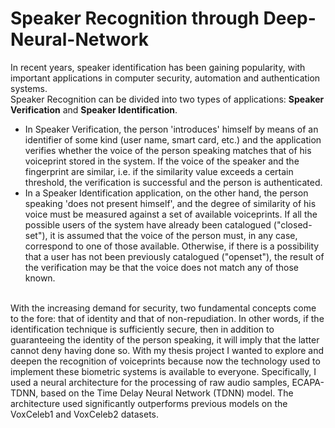<h1> Speaker Recognition through Deep-Neural-Network </h1>

<p>In recent years, speaker identification has been gaining popularity, with important applications in computer security, automation and authentication systems.<br>
Speaker Recognition can be divided into two types of applications: <b>Speaker Verification</b> and <b>Speaker Identification</b>. <br>

<ul>
<li>In Speaker Verification, the person 'introduces' himself by means of an identifier of some kind (user name, smart card, etc.) and the application verifies whether the voice of the person speaking matches that of his voiceprint stored in the system. If the voice of the speaker and the fingerprint are similar, i.e. if the similarity value exceeds a certain threshold, the verification is successful and the person is authenticated.</li>
<li>In a Speaker Identification application, on the other hand, the person speaking 'does not present himself', and the degree of similarity of his voice must be measured against a set of available voiceprints. If all the possible users of the system have already been catalogued ("closed-set"), it is assumed that the voice of the person must, in any case, correspond to one of those available. Otherwise, if there is a possibility that a user has not been previously catalogued ("openset"), the result of the verification may be that the voice does not match any of those known.</li><br> 
</ul>
With the increasing demand for security, two fundamental concepts come to the fore: that of identity and that of non-repudiation. In other words, if the identification technique is sufficiently secure, then in addition to guaranteeing the identity of the person speaking, it will imply that the latter cannot deny having done so. With my thesis project I wanted to explore and deepen the recognition of voiceprints because now the technology used to implement these biometric systems is available to everyone. Specifically, I used a neural architecture for the processing of raw audio samples, ECAPA-TDNN, based on the Time Delay Neural Network (TDNN) model. The architecture used significantly outperforms previous models on the VoxCeleb1 and VoxCeleb2 datasets.</p>
